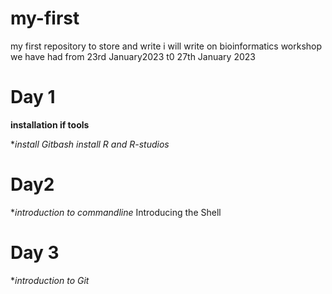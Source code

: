# my-first
my first repository to store and write
i will write on bioinformatics workshop we have had from 23rd January2023 t0 27th January 2023

# Day 1
**installation if tools**

**install Gitbash*
*install R and R-studios*


# Day2
**introduction to commandline*
Introducing the Shell


# Day 3
**introduction to Git*
